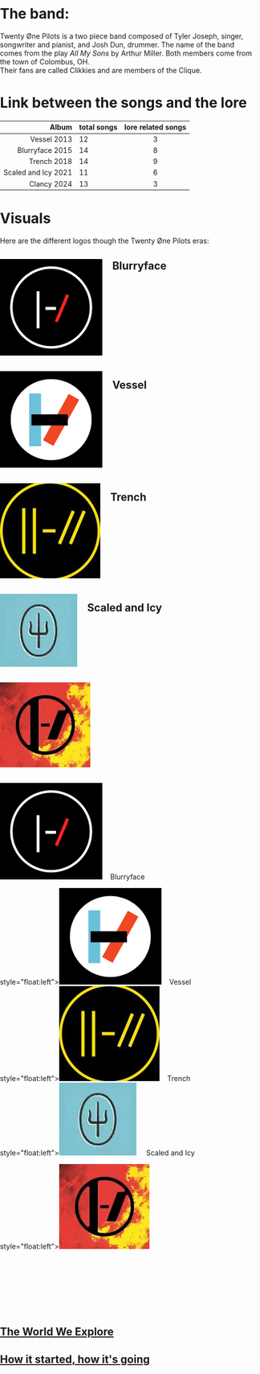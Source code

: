# The band: 
Twenty Øne Pilots is a two piece band composed of Tyler Joseph, singer, songwriter and pianist, and Josh Dun, drummer. 
The name of the band comes from the play _All My Sons_ by Arthur Miller.
Both members come from the town of Colombus, OH.  
Their fans are called Clikkies and are members of the Clique. 


# Link between the songs and the lore

Album    | total songs  | lore related songs 
---------:| :----- |:-----:
Vessel  2013    |  12 | 3
Blurryface  2015 |    14 | 8
Trench   2018 |     14 | 9
Scaled and Icy  2021  | 11| 6
Clancy   2024   |  13 | 3

# Visuals
Here are the different logos though the Twenty Øne Pilots eras:  

<p style="float:left"><img src="Twentyonepilots/blurrylogo.jpg" /></p>
<p><h2>&nbsp; &nbsp; Blurryface</h2></p>
<div style="clear:both"></div>
<p style="float:left"><img src="Twentyonepilots/vessellogo.jpg" /></p>
<p><h2>&nbsp; &nbsp; Vessel</h2></p>
<div style="clear:both"></div>
<p style="float:left"><img src="Twentyonepilots/trenchlogo.jpg" /></p>
<p><h2>&nbsp; &nbsp; Trench</h2></p>
<div style="clear:both"></div>
<p style="float:left"><img src="Twentyonepilots/sailogo.jpg" /></p>
<p><h2> &nbsp; &nbsp; Scaled and Icy</h2></p>
<div style="clear:both"></div>
<p style="float:left"><img src="Twentyonepilots/clancylogo.jpg" /></p>
<h2><span style="color:white"> &nbsp; &nbsp; Clancy </span></h2>
<div style="clear:both"></div>  





<p style="float:left"><img src="Twentyonepilots/blurrylogo.jpg" 
<h2>&nbsp; &nbsp; Blurryface</h2>
<div style="clear:both"></div>
 style="float:left"><img src="Twentyonepilots/vessellogo.jpg"
<h2>&nbsp; &nbsp; Vessel</h2>
<div style="clear:both"></div>
style="float:left"><img src="Twentyonepilots/trenchlogo.jpg" 
<h2>&nbsp; &nbsp; Trench</h2>
<div style="clear:both"></div>
 style="float:left"><img src="Twentyonepilots/sailogo.jpg" 
<h2> &nbsp; &nbsp; Scaled and Icy</h2></p>
<div style="clear:both"></div>
style="float:left"><img src="Twentyonepilots/clancylogo.jpg" </p>
<h2><span style="color:white"> &nbsp; &nbsp; Clancy </span></h2>
<div style="clear:both"></div>  

&nbsp;  
&nbsp;  
## [The World We Explore](Dema.md)  
## [How it started, how it's going](moreabout.md)    

&nbsp;
<html>
<head>
    <meta charset="UTF-8">
    <meta name="viewport" content="width=device-width, initial-scale=1.0">
    <style>
        body {
            margin: 0;
            padding: 0;
            height: 125; 
            background-image: url('Twentyonepilots/background.jpg'); 
            background-size: cover; 
            background-position: center; 
            background-repeat: no-repeat;
        }
    </style>
</head> 
</html>
